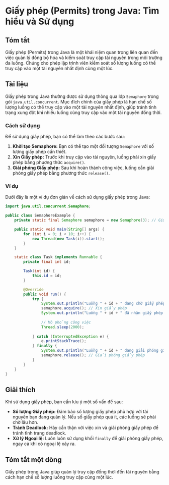 <!--
Meta Description: # Giấy phép (Permits) trong Java: Tìm hiểu và Sử dụng ## Tóm tắt Giấy phép (Permits) trong Java là một khái niệm quan trọng liên quan đến việc quản lý...
Meta Keywords: phép, giấy, luồng, một, semaphore
-->

# Giấy phép (Permits) trong Java: Tìm hiểu và Sử dụng

## Tóm tắt
Giấy phép (Permits) trong Java là một khái niệm quan trọng liên quan đến việc quản lý đồng bộ hóa và kiểm soát truy cập tài nguyên trong môi trường đa luồng. Chúng cho phép lập trình viên kiểm soát số lượng luồng có thể truy cập vào một tài nguyên nhất định cùng một lúc.

## Tài liệu
Giấy phép trong Java thường được sử dụng thông qua lớp `Semaphore` trong gói `java.util.concurrent`. Mục đích chính của giấy phép là hạn chế số lượng luồng có thể truy cập vào một tài nguyên nhất định, giúp tránh tình trạng xung đột khi nhiều luồng cùng truy cập vào một tài nguyên đồng thời. 

### Cách sử dụng
Để sử dụng giấy phép, bạn có thể làm theo các bước sau:
1. **Khởi tạo Semaphore:** Bạn có thể tạo một đối tượng `Semaphore` với số lượng giấy phép cần thiết.
2. **Xin Giấy phép:** Trước khi truy cập vào tài nguyên, luồng phải xin giấy phép bằng phương thức `acquire()`.
3. **Giải phóng Giấy phép:** Sau khi hoàn thành công việc, luồng cần giải phóng giấy phép bằng phương thức `release()`.

### Ví dụ
Dưới đây là một ví dụ đơn giản về cách sử dụng giấy phép trong Java:

```java
import java.util.concurrent.Semaphore;

public class SemaphoreExample {
    private static final Semaphore semaphore = new Semaphore(3); // Giới hạn 3 luồng truy cập

    public static void main(String[] args) {
        for (int i = 0; i < 10; i++) {
            new Thread(new Task(i)).start();
        }
    }

    static class Task implements Runnable {
        private final int id;

        Task(int id) {
            this.id = id;
        }

        @Override
        public void run() {
            try {
                System.out.println("Luồng " + id + " đang chờ giấy phép.");
                semaphore.acquire(); // Xin giấy phép
                System.out.println("Luồng " + id + " đã nhận giấy phép.");
                
                // Mô phỏng công việc
                Thread.sleep(2000);
                
            } catch (InterruptedException e) {
                e.printStackTrace();
            } finally {
                System.out.println("Luồng " + id + " đang giải phóng giấy phép.");
                semaphore.release(); // Giải phóng giấy phép
            }
        }
    }
}
```

## Giải thích
Khi sử dụng giấy phép, bạn cần lưu ý một số vấn đề sau:
- **Số lượng Giấy phép:** Đảm bảo số lượng giấy phép phù hợp với tài nguyên bạn đang quản lý. Nếu số giấy phép quá ít, các luồng sẽ phải chờ lâu hơn.
- **Tránh Deadlock:** Hãy cẩn thận với việc xin và giải phóng giấy phép để tránh tình trạng deadlock.
- **Xử lý Ngoại lệ:** Luôn luôn sử dụng khối `finally` để giải phóng giấy phép, ngay cả khi có ngoại lệ xảy ra.

## Tóm tắt một dòng
Giấy phép trong Java giúp quản lý truy cập đồng thời đến tài nguyên bằng cách hạn chế số lượng luồng truy cập cùng một lúc.